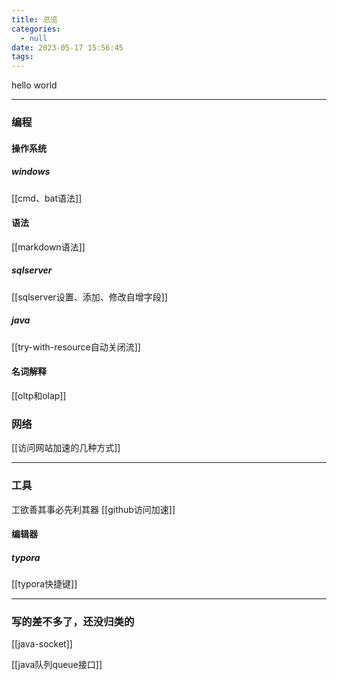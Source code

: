 ```yaml
---
title: 总览
categories:
  - null
date: 2023-05-17 15:56:45
tags:
---
```


hello world

---
### 编程
#### 操作系统
##### windows
[[cmd、bat语法]]
#### 语法
[[markdown语法]]
##### sqlserver
[[sqlserver设置、添加、修改自增字段]]
##### java
[[try-with-resource自动关闭流]]

#### 名词解释
[[oltp和olap]]

### 网络
[[访问网站加速的几种方式]]

--- 
### 工具
工欲善其事必先利其器
[[github访问加速]]
#### 编辑器
##### typora
[[typora快捷键]]


--- 
### 写的差不多了，还没归类的

[[java-socket]]

[[java队列queue接口]]